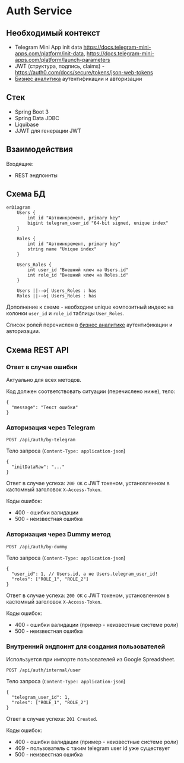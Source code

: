 # Auth Service

## Необходимый контекст

- Telegram Mini App init data https://docs.telegram-mini-apps.com/platform/init-data, https://docs.telegram-mini-apps.com/platform/launch-parameters
- JWT (структура, подпись, claims) - https://auth0.com/docs/secure/tokens/json-web-tokens
- [Бизнес аналитика](../../../business-analytics/functionality/authentication-and-authorization.md) аутентификации и авторизации

## Стек

- Spring Boot 3
- Spring Data JDBC
- Liquibase
- JJWT для генерации JWT

## Взаимодействия

Входящие:
- REST эндпоинты

## Схема БД

```mermaid
erDiagram
    Users {
        int id "Автоинкремент, primary key"
        bigint telegram_user_id "64-bit signed, unique index"
    }

    Roles {
        int id "Автоинкремент, primary key"
        string name "Unique index"
    }

    Users_Roles {
        int user_id "Внешний ключ на Users.id"
        int role_id "Внешний ключ на Roles.id"
    }

    Users ||--o{ Users_Roles : has
    Roles ||--o{ Users_Roles : has
```

Дополнение к схеме - необходим unique композитный индекс на колонки `user_id` и `role_id` таблицы `User_Roles`.

Список ролей перечислен в [бизнес аналитике](../../../business-analytics/functionality/authentication-and-authorization.md) аутентификации и авторизации.

## Схема REST API

### Ответ в случае ошибки

Актуально для всех методов.

Код должен соответствовать ситуации (перечислено ниже), тело:
```
{
  "message": "Текст ошибки"
}
```

### Авторизация через Telegram

`POST /api/auth/by-telegram`

Тело запроса (`Content-Type: application-json`)
```
{
  "initDataRaw": "..."
}
```

Ответ в случае успеха: `200 OK` с JWT токеном, установленном в кастомный заголовок `X-Access-Token`.

Коды ошибок:

- 400 - ошибки валидации
- 500 - неизвестная ошибка

### Авторизация через Dummy метод

`POST /api/auth/by-dummy`

Тело запроса (`Content-Type: application-json`)
```
{
  "user_id": 1, // Users.id, а не Users.telegram_user_id!
  "roles": ["ROLE_1", "ROLE_2"]
}
```

Ответ в случае успеха: `200 OK` с JWT токеном, установленном в кастомный заголовок `X-Access-Token`.

Коды ошибок:

- 400 - ошибки валидации (пример - неизвестные системе роли)
- 500 - неизвестная ошибка

### Внутренний эндпоинт для создания пользователей

Используется при импорте пользователей из Google Spreadsheet.

`POST /api/auth/internal/user`

Тело запроса (`Content-Type: application-json`)
```
{
  "telegram_user_id": 1,
  "roles": ["ROLE_1", "ROLE_2"]
}
```

Ответ в случае успеха: `201 Created`.

Коды ошибок:

- 400 - ошибки валидации (пример - неизвестные системе роли)
- 409 - пользователь с таким telegram user id уже существует
- 500 - неизвестная ошибка
